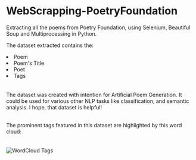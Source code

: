 # WebScrapping-PoetryFoundation

Extracting all the poems from Poetry Foundation, using Selenium, Beautiful Soup and Multiprocessing in Python.

The dataset extracted contains the:
<li>Poem</li>
<li>Poem's Title</li>
<li>Poet</li>
<li>Tags</li>
<br><br>
The dataset was created with intention for Artificial Poem Generation. It could be used for various other NLP tasks like classification, and semantic analysis. I hope, that dataset is helpful!<br><br>

The prominent tags featured in this dataset are highlighted by this word cloud:<br>
<br><br>
![WordCloud Tags](wordCloud.png)
